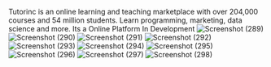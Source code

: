 Tutorinc is an online learning and teaching marketplace with over 204,000 courses and 54 million students. Learn programming, marketing, data science and more.
Its a Online Platform In Development 
![Screenshot (289)](https://user-images.githubusercontent.com/92690951/187086091-65dd7926-cd0c-46d8-9e2b-d756a096eef3.png)
![Screenshot (290)](https://user-images.githubusercontent.com/92690951/187086094-b9be754b-a602-40f1-bc93-56232cd8130b.png)
![Screenshot (291)](https://user-images.githubusercontent.com/92690951/187086096-3837678d-1b01-4f39-86de-99b45d5d2854.png)
![Screenshot (292)](https://user-images.githubusercontent.com/92690951/187086097-2021bd29-2d40-4569-8304-c588f9358de7.png)
![Screenshot (293)](https://user-images.githubusercontent.com/92690951/187086098-9d7ea689-b80e-4028-9559-f035346042d3.png)
![Screenshot (294)](https://user-images.githubusercontent.com/92690951/187086101-db19b816-37bd-4ebf-8229-958f65be1542.png)
![Screenshot (295)](https://user-images.githubusercontent.com/92690951/187086102-2a915c9e-7eae-4bad-9320-e33ec09b88b5.png)
![Screenshot (296)](https://user-images.githubusercontent.com/92690951/187086103-6942494a-e016-404d-8f4c-9b356bc104ca.png)
![Screenshot (297)](https://user-images.githubusercontent.com/92690951/187086104-ecae8fc0-a65e-47e5-8a01-6ab00ac70272.png)
![Screenshot (298)](https://user-images.githubusercontent.com/92690951/187086105-abf2d197-2415-49cf-aa10-9fc423490aa1.png)
